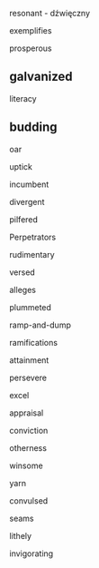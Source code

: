 resonant - dźwięczny

exemplifies

prosperous

## galvanized

literacy

## budding

oar

uptick

incumbent

divergent

pilfered

Perpetrators

rudimentary

versed

alleges

plummeted

ramp-and-dump

ramifications

attainment

persevere

excel

appraisal

conviction

otherness

winsome

yarn

convulsed

seams

lithely

invigorating